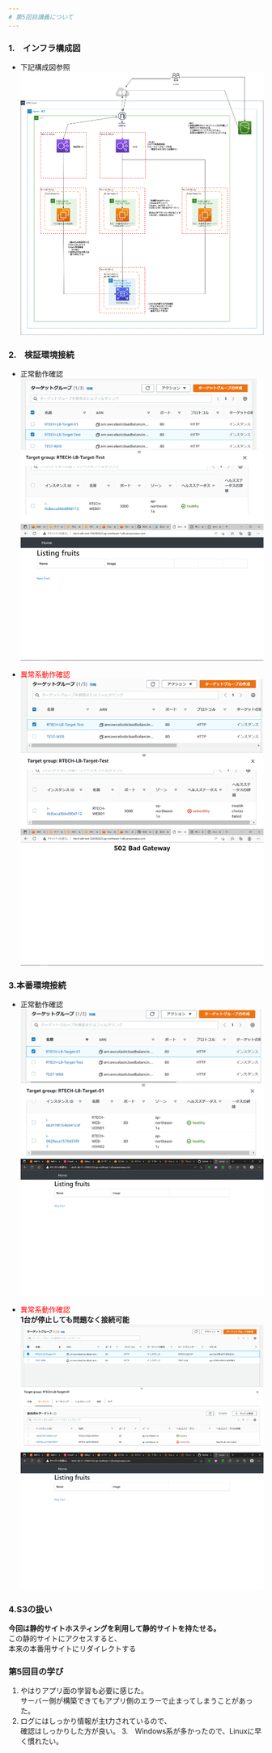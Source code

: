 ```yaml
---
# 第5回目講義について
---
```


### 1.　インフラ構成図
* 下記構成図参照  
![構成図](./images/lecture05_kouseizu.png "kouseizu")

### 2.　検証環境接続

* 正常動作確認  
![正常系01](./images/Lecture05_kenshou_OK_01.png "kenshouseijou01")  
![正常系02](./images/Lecture05_kenshou_OK_02.png "kenshouseijou02")  
  
* <font color="red">異常系動作確認</font>  
![異常系01](./images/Lecture05_kenshou_NG_01.png "kenshouijou01")  
![異常系02](./images/Lecture05_kenshou_NG_02.png "kenshouijou02")  

### 3.本番環境接続

* 正常動作確認  
![正常系01](./images/Lecture05_honban_OK_01.png "honbanseijou01")  
![正常系02](./images/Lecture05_honban_OK_02.png "honbanseijou02")  

* <font color="red">異常系動作確認</font>  
**1台が停止しても問題なく接続可能**  
![異常系01](./images/Lecture05_honban_NG_01.png "honbanijou01")  
![異常系02](./images/Lecture05_honban_NG_02.png "honbanijou02")  

### 4.S3の扱い

**今回は静的サイトホスティングを利用して静的サイトを持たせる。**  
  この静的サイトにアクセスすると、  
  本来の本番用サイトにリダイレクトする
  
### 第5回目の学び

1. やはりアプリ面の学習も必要に感じた。  
サーバー側が構築できてもアプリ側のエラーで止まってしまうことがあった。  
2. ログにはしっかり情報が主t力されているので、  
確認はしっかりした方が良い。
3.　Windows系が多かったので、Linuxに早く慣れたい。